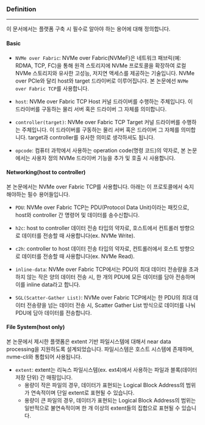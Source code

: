 ### Definition

---

이 문서에서는 플랫폼 구축 시 필수로 알아야 하는 용어에 대해 정의합니다.

#### Basic

- `NVMe over Fabric`: NVMe over Fabric(NVMeF)은 네트워크 패브릭(예: RDMA, TCP, FC)을 통해 원격 스토리지에 NVMe 프로토콜을 확장하여 로컬 NVMe 스토리지와 유사한 고성능, 저지연 액세스를 제공하는 기술입니다. 
NVMe over PCIe와 달리 host와 target 드라이버로 이루어집니다. 본 논문에선 `NVMe over Fabric TCP`를 사용합니다.

- `host`: NVMe over Fabric TCP Host 커널 드라이버를 수행하는 주체입니다. 이 드라이버를 구동하는 물리 서버 혹은 드라이버 그 자체를 의미합니다.

- `controller(target)`: NVMe over Fabric TCP Target 커널 드라이버를 수행하는 주체입니다. 이 드라이버를 구동하는 물리 서버 혹은 드라이버 그 자체를 의미합니다. target과 controller를 유사한 의미로 생각하셔도 됩니다.

- `opcode`: 컴퓨터 과학에서 사용하는 operation code(명령 코드)의 약자로, 본 논문에서는 사용자 정의 NVMe 드라이버 기능을 추가 및 호출 시 사용합니다.

#### Networking(host to controller)

본 논문에서는 NVMe over Fabric TCP를 사용합니다. 아래는 이 프로토콜에서 숙지해야하는 필수 용어들입니다.

- `PDU`: NVMe over Fabric TCP는 PDU(Protocol Data Unit)이라는 패킷으로, host와 controller 간 명령어 및 데이터를 송수신합니다.

- `h2c`: host to controller 데이터 전송 타입의 약자로, 호스트에서 컨트롤러 방향으로 데이터를 전송할 때 사용합니다(ex. NVMe Write).

- `c2h`: controller to host 데이터 전송 타입의 약자로, 컨트롤러에서 호스트 방향으로 데이터를 전송할 때 사용합니다(ex. NVMe Read).

- `inline-data`: NVMe over Fabric TCP에서는 PDU의 최대 데이터 전송량을 초과하지 않는 작은 양의 데이터 전송 시, 한 개의 PDU에 모든 데이터를 담아 전송하며 이를 inline data라고 합니다.

- `SGL(Scatter-Gather List)`: NVMe over Fabric TCP에서는 한 PDU의 최대 데이터 전송량을 넘는 데이터 전송 시, Scatter Gather List 방식으로 데이터를 나눠 PDU에 담아 데이터를 전송합니다.

#### File System(host only)

본 논문에서 제시한 플랫폼은 extent 기반 파일시스템에 대해서 near data processing을 지원하도록 설계되었습니다.
파일시스템은 호스트 시스템에 존재하며, nvme-cli와 통합되어 사용됩니다.

- `extent`: extent는 리눅스 파일시스템(ex. ext4)에서 사용하는 파일과 블록(데이터 저장 단위) 간 매핑입니다. 
  - 용량이 작은 파일의 경우, 데이터가 표현되는 Logical Block Address의 범위가 연속적이며 단일 extent로 표현될 수 있습니다. 
  - 용량이 큰 파일의 경우, 데이터가 표현되는 Logical Block Address의 범위는 일반적으로 불연속적이며 한 개 이상의 extent들의 집합으로 표현될 수 있습니다.



